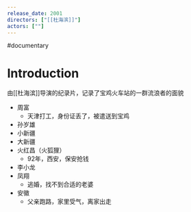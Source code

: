 ```yaml
---
release_date: 2001
directors: ["[[杜海滨]]"]
actors: [""]
---
```

#documentary 
# Introduction 
由[[杜海滨]]导演的纪录片，记录了宝鸡火车站的一群流浪者的面貌
- 周富
	- 天津打工，身份证丢了，被遣送到宝鸡
- 孙岁雄
- 小新疆
- 大新疆
- 火红昌（火狐狸）
	- 92年，西安，保安抢钱
- 李小龙
- 凤翔
	- 逃婚，找不到合适的老婆
- 安徽
	- 父亲跑路，家里受气，离家出走